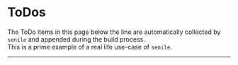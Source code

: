# ToDos

The ToDo items in this page below the line are automatically collected by `senile` and appended during the build process.\
This is a prime example of a real life use-case of `senile`.

* * *
